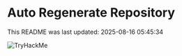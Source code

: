 # Auto Regenerate Repository

This README was last updated: 2025-08-16 05:45:34

 ![TryHackMe](https://tryhackme.com/badge/533634)